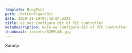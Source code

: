 ```yaml
---
template: BlogPost
path: /SetConfigureBit
date: 2020-11-19T07:42:07.534Z
title: 02 Set Configure bit of PIC controller
metaDescription: Here we Configure Bit of PIC Controller
thumbnail: /assets/02MPLAB.jpg
---
```

Sandip
